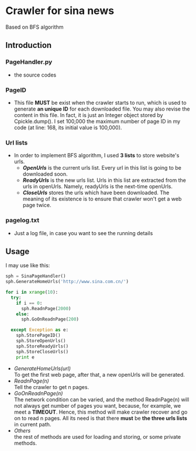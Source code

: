 # Crawler for sina news
Based on BFS algorithm

## Introduction
### PageHandler.py
* the source codes

### PageID
* This file **MUST** be exist when the crawler starts to run, which is used to generate **an unique ID** for each downloaded file. You may also revise the content in this file. In fact, it is just an Integer object stored by Cpickle.dump(). I set 100,000 the maximum number of page ID in my code (at line: 168, its initial value is 100,000).

### Url lists
* In order to implement BFS algorithm, I used **3 lists** to store website's urls.
  * _**OpenUrls**_ is the current urls list. Every url in this list is going to be downloaded soon.
  * _**ReadyUrls**_ is the new urls list. Urls in this list are extracted from the urls in openUrls. Namely, readyUrls is the next-time openUrls.
  * _**CloseUrls**_ stores the urls which have been downloaded. The meaning of its existence is to ensure that crawler won't get a web page twice.

### pagelog.txt
* Just a log file, in case you want to see the running details

## Usage
I may use like this:
```python
sph = SinaPageHandler()
sph.GenerateHomeUrls('http://www.sina.com.cn/')

for i in xrange(10):
  try:
    if i == 0:
      sph.ReadnPage(2000)
    else:
      sph.GoOnReadnPage(200)

  except Exception as e:
    sph.StorePageID()
    sph.StoreOpenUrls()
    sph.StoreReadyUrls()
    sph.StoreCloseUrls()
    print e
```
* _GenerateHomeUrls(url)_<br>
To get the first web page, after that, a new openUrls will be generated.
* _ReadnPage(n)_<br>
Tell the crawler to get n pages.
* _GoOnReadnPage(n)_<br>
The network condition can be varied, and the method ReadnPage(n) will not always get number of pages you want, because, for example, we meet a **TIMEOUT**. Hence, this method will make crawler recover and go on to read n pages. All its need is that there **must** be **the three urls lists** in current path.
* _Others_<br>
the rest of methods are used for loading and storing, or some private methods.
